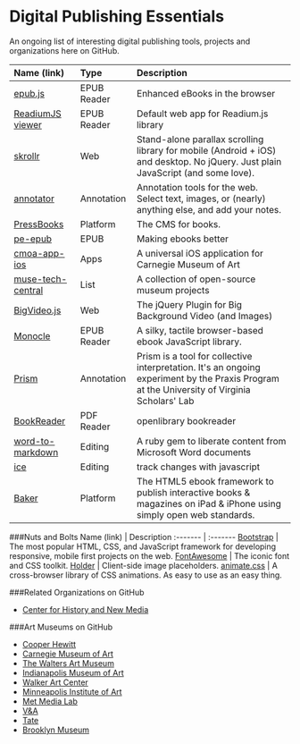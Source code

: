 Digital Publishing Essentials
=============================

An ongoing list of interesting digital publishing tools, projects and organizations here on GitHub.

Name (link) | Type | Description
:------- | :------- | :-------
[epub.js](https://github.com/futurepress/epub.js) | EPUB Reader | Enhanced eBooks in the browser
[ReadiumJS viewer](https://github.com/readium/readium-js-viewer) | EPUB Reader | Default web app for Readium.js library
[skrollr](https://github.com/Prinzhorn/skrollr) | Web | Stand-alone parallax scrolling library for mobile (Android + iOS) and desktop. No jQuery. Just plain JavaScript (and some love).
[annotator](https://github.com/openannotation/annotator) | Annotation | Annotation tools for the web. Select text, images, or (nearly) anything else, and add your notes.
[PressBooks](https://github.com/pressbooks/pressbooks) | Platform | The CMS for books.
[pe-epub](https://github.com/peoples-e/pe-epub) | EPUB | Making ebooks better
[cmoa-app-ios](https://github.com/cmoa/cmoa-app-ios) | Apps | A universal iOS application for Carnegie Museum of Art
[muse-tech-central](https://github.com/MuseCompNet/muse-tech-central) | List | A collection of open-source museum projects
[BigVideo.js](https://github.com/dfcb/BigVideo.js) | Web | The jQuery Plugin for Big Background Video (and Images)
[Monocle](https://github.com/joseph/Monocle) | EPUB Reader | A silky, tactile browser-based ebook JavaScript library.
[Prism](https://github.com/scholarslab/prism) | Annotation | Prism is a tool for collective interpretation. It's an ongoing experiment by the Praxis Program at the University of Virginia Scholars' Lab
[BookReader](https://github.com/openlibrary/bookreader) | PDF Reader | openlibrary bookreader
[word-to-markdown](https://github.com/benbalter/word-to-markdown) | Editing | A ruby gem to liberate content from Microsoft Word documents
[ice](https://github.com/NYTimes/ice/) | Editing | track changes with javascript
[Baker](https://github.com/bakerframework/baker) | Platform | The HTML5 ebook framework to publish interactive books & magazines on iPad & iPhone using simply open web standards.

###Nuts and Bolts
Name (link) | Description
:------- | :-------
[Bootstrap](https://github.com/twbs/bootstrap) | The most popular HTML, CSS, and JavaScript framework for developing responsive, mobile first projects on the web.
[FontAwesome](https://github.com/FortAwesome/Font-Awesome) | The iconic font and CSS toolkit.
[Holder](https://github.com/imsky/holder) | Client-side image placeholders.
[animate.css](https://github.com/daneden/animate.css) | A cross-browser library of CSS animations. As easy to use as an easy thing.

###Related Organizations on GitHub
* [Center for History and New Media](https://github.com/chnm)

###Art Museums on GitHub
* [Cooper Hewitt](https://github.com/cooperhewitt)
* [Carnegie Museum of Art](https://github.com/cmoa)
* [The Walters Art Museum](https://github.com/WaltersArtMuseum)
* [Indianapolis Museum of Art](https://github.com/IMAmuseum)
* [Walker Art Center](https://github.com/walkerart)
* [Minneapolis Institute of Art](https://github.com/artsmia)
* [Met Media Lab](https://github.com/metmuseum-medialab)
* [V&A](https://github.com/vanda)
* [Tate](https://github.com/tategallery)
* [Brooklyn Museum](https://github.com/brooklynmuseum)
